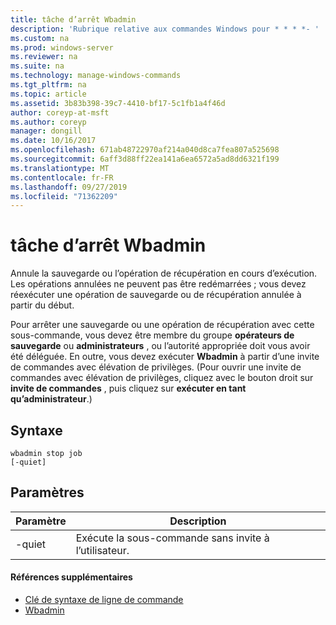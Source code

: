 ```yaml
---
title: tâche d’arrêt Wbadmin
description: 'Rubrique relative aux commandes Windows pour * * * *- '
ms.custom: na
ms.prod: windows-server
ms.reviewer: na
ms.suite: na
ms.technology: manage-windows-commands
ms.tgt_pltfrm: na
ms.topic: article
ms.assetid: 3b83b398-39c7-4410-bf17-5c1fb1a4f46d
author: coreyp-at-msft
ms.author: coreyp
manager: dongill
ms.date: 10/16/2017
ms.openlocfilehash: 671ab48722970af214a040d8ca7fea807a525698
ms.sourcegitcommit: 6aff3d88ff22ea141a6ea6572a5ad8dd6321f199
ms.translationtype: MT
ms.contentlocale: fr-FR
ms.lasthandoff: 09/27/2019
ms.locfileid: "71362209"
---
```

# <a name="wbadmin-stop-job"></a>tâche d’arrêt Wbadmin



Annule la sauvegarde ou l’opération de récupération en cours d’exécution. Les opérations annulées ne peuvent pas être redémarrées ; vous devez réexécuter une opération de sauvegarde ou de récupération annulée à partir du début.

Pour arrêter une sauvegarde ou une opération de récupération avec cette sous-commande, vous devez être membre du groupe **opérateurs de sauvegarde** ou **administrateurs** , ou l’autorité appropriée doit vous avoir été déléguée. En outre, vous devez exécuter **Wbadmin** à partir d’une invite de commandes avec élévation de privilèges. (Pour ouvrir une invite de commandes avec élévation de privilèges, cliquez avec le bouton droit sur **invite de commandes** , puis cliquez sur **exécuter en tant qu’administrateur**.)

## <a name="syntax"></a>Syntaxe

```
wbadmin stop job
[-quiet]
```

## <a name="parameters"></a>Paramètres

|Paramètre|Description|
|---------|-----------|
|-quiet|Exécute la sous-commande sans invite à l’utilisateur.|

#### <a name="additional-references"></a>Références supplémentaires

-   [Clé de syntaxe de ligne de commande](command-line-syntax-key.md)
-   [Wbadmin](wbadmin.md)